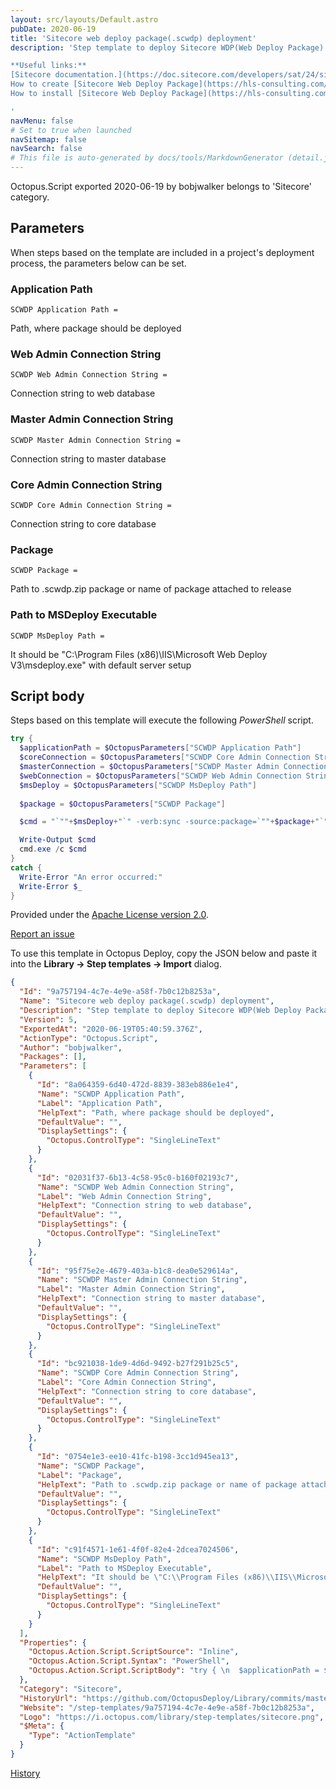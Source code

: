 ```yaml
---
layout: src/layouts/Default.astro
pubDate: 2020-06-19
title: 'Sitecore web deploy package(.scwdp) deployment'
description: 'Step template to deploy Sitecore WDP(Web Deploy Package) package. 

**Useful links:**
[Sitecore documentation.](https://doc.sitecore.com/developers/sat/24/sitecore-azure-toolkit/en/web-deploy-packages-for-a-module.html)
How to create [Sitecore Web Deploy Package](https://hls-consulting.com/2019/05/15/how-to-create-a-wdp-from-a-sitecore-package/)  by Hugo Santos. 
How to install [Sitecore Web Deploy Package](https://hls-consulting.com/2019/06/03/how-to-install-a-wdp-in-a-sitecore-9-1-on-premises-instance/) by Hugo Santos.

'
navMenu: false
# Set to true when launched
navSitemap: false
navSearch: false
# This file is auto-generated by docs/tools/MarkdownGenerator (detail.js)
---
```


Octopus.Script exported 2020-06-19 by bobjwalker belongs to 'Sitecore' category.

## Parameters

When steps based on the template are included in a project's deployment process, the parameters below can be set.


<div class="param">

### Application Path

`SCWDP Application Path = `

Path, where package should be deployed

</div>
        
<div class="param">

### Web Admin Connection String

`SCWDP Web Admin Connection String = `

Connection string to web database

</div>
        
<div class="param">

### Master Admin Connection String

`SCWDP Master Admin Connection String = `

Connection string to master database

</div>
        
<div class="param">

### Core Admin Connection String

`SCWDP Core Admin Connection String = `

Connection string to core database

</div>
        
<div class="param">

### Package

`SCWDP Package = `

Path to .scwdp.zip package or name of package attached to release

</div>
        
<div class="param">

### Path to MSDeploy Executable

`SCWDP MsDeploy Path = `

It should be "C:\Program Files (x86)\IIS\Microsoft Web Deploy V3\msdeploy.exe" with default server setup

</div>
        

## Script body

Steps based on this template will execute the following *PowerShell* script.

```powershell
try { 
  $applicationPath = $OctopusParameters["SCWDP Application Path"]
  $coreConnection = $OctopusParameters["SCWDP Core Admin Connection String"]
  $masterConnection = $OctopusParameters["SCWDP Master Admin Connection String"]
  $webConnection = $OctopusParameters["SCWDP Web Admin Connection String"] 
  $msDeploy = $OctopusParameters["SCWDP MsDeploy Path"] 
  
  $package = $OctopusParameters["SCWDP Package"]

  $cmd = "`""+$msDeploy+"`" -verb:sync -source:package=`""+$package+"`" -dest:auto -enableRule:DoNotDeleteRule -setParam:`"Application Path`"=`""+$applicationPath+"`" -setParam:`"Core Admin Connection String`"=`""+$coreConnection+"`" -setParam:`"Master Admin Connection String`"=`""+$masterConnection+"`" -setParam:`"Web Admin Connection String`"=`""+$webConnection+"`" -verbose"

  Write-Output $cmd
  cmd.exe /c $cmd
}
catch {
  Write-Error "An error occurred:"
  Write-Error $_
}
```

Provided under the [Apache License version 2.0](https://github.com/OctopusDeploy/Library/blob/master/LICENSE.txt).

[Report an issue](https://github.com/OctopusDeploy/Library/issues/new?assignees=&labels=&projects=&template=bug-report.yml&title=Issue%20with%20Sitecore%20web%20deploy%20package(.scwdp)%20deployment&step-template=Sitecore%20web%20deploy%20package(.scwdp)%20deployment)

<div class="get-json">

To use this template in Octopus Deploy, copy the JSON below and paste it into the **Library → Step templates → Import** dialog.

```json
{
  "Id": "9a757194-4c7e-4e9e-a58f-7b0c12b8253a",
  "Name": "Sitecore web deploy package(.scwdp) deployment",
  "Description": "Step template to deploy Sitecore WDP(Web Deploy Package) package. \n\n**Useful links:**\n[Sitecore documentation.](https://doc.sitecore.com/developers/sat/24/sitecore-azure-toolkit/en/web-deploy-packages-for-a-module.html)\nHow to create [Sitecore Web Deploy Package](https://hls-consulting.com/2019/05/15/how-to-create-a-wdp-from-a-sitecore-package/)  by Hugo Santos. \nHow to install [Sitecore Web Deploy Package](https://hls-consulting.com/2019/06/03/how-to-install-a-wdp-in-a-sitecore-9-1-on-premises-instance/) by Hugo Santos.\n\n",
  "Version": 5,
  "ExportedAt": "2020-06-19T05:40:59.376Z",
  "ActionType": "Octopus.Script",
  "Author": "bobjwalker",
  "Packages": [],
  "Parameters": [
    {
      "Id": "8a064359-6d40-472d-8839-383eb886e1e4",
      "Name": "SCWDP Application Path",
      "Label": "Application Path",
      "HelpText": "Path, where package should be deployed",
      "DefaultValue": "",
      "DisplaySettings": {
        "Octopus.ControlType": "SingleLineText"
      }
    },
    {
      "Id": "02031f37-6b13-4c58-95c0-b160f02193c7",
      "Name": "SCWDP Web Admin Connection String",
      "Label": "Web Admin Connection String",
      "HelpText": "Connection string to web database",
      "DefaultValue": "",
      "DisplaySettings": {
        "Octopus.ControlType": "SingleLineText"
      }
    },
    {
      "Id": "95f75e2e-4679-403a-b1c8-dea0e529614a",
      "Name": "SCWDP Master Admin Connection String",
      "Label": "Master Admin Connection String",
      "HelpText": "Connection string to master database",
      "DefaultValue": "",
      "DisplaySettings": {
        "Octopus.ControlType": "SingleLineText"
      }
    },
    {
      "Id": "bc921038-1de9-4d6d-9492-b27f291b25c5",
      "Name": "SCWDP Core Admin Connection String",
      "Label": "Core Admin Connection String",
      "HelpText": "Connection string to core database",
      "DefaultValue": "",
      "DisplaySettings": {
        "Octopus.ControlType": "SingleLineText"
      }
    },
    {
      "Id": "0754e1e3-ee10-41fc-b198-3cc1d945ea13",
      "Name": "SCWDP Package",
      "Label": "Package",
      "HelpText": "Path to .scwdp.zip package or name of package attached to release",
      "DefaultValue": "",
      "DisplaySettings": {
        "Octopus.ControlType": "SingleLineText"
      }
    },
    {
      "Id": "c91f4571-1e61-4f0f-82e4-2dcea7024506",
      "Name": "SCWDP MsDeploy Path",
      "Label": "Path to MSDeploy Executable",
      "HelpText": "It should be \"C:\\Program Files (x86)\\IIS\\Microsoft Web Deploy V3\\msdeploy.exe\" with default server setup",
      "DefaultValue": "",
      "DisplaySettings": {
        "Octopus.ControlType": "SingleLineText"
      }
    }
  ],
  "Properties": {
    "Octopus.Action.Script.ScriptSource": "Inline",
    "Octopus.Action.Script.Syntax": "PowerShell",
    "Octopus.Action.Script.ScriptBody": "try { \n  $applicationPath = $OctopusParameters[\"SCWDP Application Path\"]\n  $coreConnection = $OctopusParameters[\"SCWDP Core Admin Connection String\"]\n  $masterConnection = $OctopusParameters[\"SCWDP Master Admin Connection String\"]\n  $webConnection = $OctopusParameters[\"SCWDP Web Admin Connection String\"] \n  $msDeploy = $OctopusParameters[\"SCWDP MsDeploy Path\"] \n  \n  $package = $OctopusParameters[\"SCWDP Package\"]\n\n  $cmd = \"`\"\"+$msDeploy+\"`\" -verb:sync -source:package=`\"\"+$package+\"`\" -dest:auto -enableRule:DoNotDeleteRule -setParam:`\"Application Path`\"=`\"\"+$applicationPath+\"`\" -setParam:`\"Core Admin Connection String`\"=`\"\"+$coreConnection+\"`\" -setParam:`\"Master Admin Connection String`\"=`\"\"+$masterConnection+\"`\" -setParam:`\"Web Admin Connection String`\"=`\"\"+$webConnection+\"`\" -verbose\"\n\n  Write-Output $cmd\n  cmd.exe /c $cmd\n}\ncatch {\n  Write-Error \"An error occurred:\"\n  Write-Error $_\n}"
  },
  "Category": "Sitecore",
  "HistoryUrl": "https://github.com/OctopusDeploy/Library/commits/master/step-templates//opt/buildagent/work/75443764cd38076d/step-templates/sitecore-deploy-scwdp.json",
  "Website": "/step-templates/9a757194-4c7e-4e9e-a58f-7b0c12b8253a",
  "Logo": "https://i.octopus.com/library/step-templates/sitecore.png",
  "$Meta": {
    "Type": "ActionTemplate"
  }
}
```

[History](https://github.com/OctopusDeploy/Library/commits/master/step-templates/https://github.com/OctopusDeploy/Library/commits/master/step-templates//opt/buildagent/work/75443764cd38076d/step-templates/sitecore-deploy-scwdp.json)

</div>
